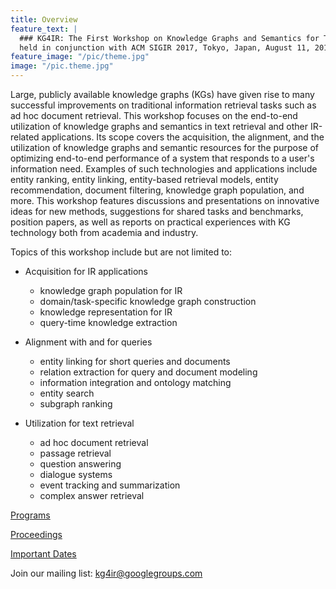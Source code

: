```yaml
---
title: Overview
feature_text: | 
  ### KG4IR: The First Workshop on Knowledge Graphs and Semantics for Text Retrieval and Analysis 
  held in conjunction with ACM SIGIR 2017, Tokyo, Japan, August 11, 2017
feature_image: "/pic/theme.jpg"
image: "/pic.theme.jpg"
---
```



Large, publicly available knowledge graphs (KGs) have given rise to many successful improvements on traditional information retrieval tasks such as ad hoc document retrieval. This workshop focuses on the end-to-end utilization of knowledge graphs and semantics in text retrieval and other IR-related applications. Its scope covers the acquisition, the alignment, and the utilization of knowledge graphs and semantic resources for the purpose of optimizing end-to-end performance of a system that responds to a user's information need. Examples of such technologies and applications include entity ranking, entity linking, entity-based retrieval models, entity recommendation, document filtering, knowledge graph population, and more. This workshop features discussions and presentations on innovative ideas for new methods, suggestions for shared tasks and benchmarks, position papers, as well as reports on practical experiences with KG technology both from academia and industry.

Topics of this workshop include but are not limited to:

* Acquisition for IR applications
  - knowledge graph population for IR
  - domain/task-specific knowledge graph construction
  - knowledge representation for IR
  - query-time knowledge extraction

* Alignment with and for queries
  - entity linking for short queries and documents
  - relation extraction for query and document modeling
  - information integration and ontology matching
  - entity search
  - subgraph ranking

* Utilization for text retrieval
  - ad hoc document retrieval 
  - passage retrieval 
  - question answering
  - dialogue systems
  - event tracking and summarization
  - complex answer retrieval


[Programs](/program)



[Proceedings](http://ceur-ws.org/Vol-1883/)

[Important Dates](/dates)

Join our mailing list: kg4ir@googlegroups.com
